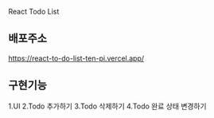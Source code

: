 React Todo List
## 배포주소
https://react-to-do-list-ten-pi.vercel.app/

## 구현기능
1.UI
2.Todo 추가하기
3.Todo 삭제하기
4.Todo 완료 상태 변경하기
